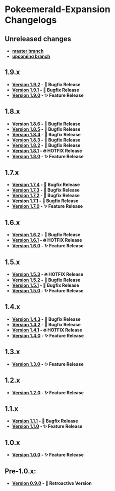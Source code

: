 # Pokeemerald-Expansion Changelogs

## Unreleased changes
- **[master branch](docs/changelogs/Unreleased/master.md)**
- **[upcoming branch](docs/changelogs/Unreleased/upcoming.md)**

## 1.9.x
- **[Version 1.9.2](docs/changelogs/1.9.x/1.9.2.md) - 🧹 Bugfix Release**
- **[Version 1.9.1](docs/changelogs/1.9.x/1.9.1.md) - 🧹 Bugfix Release**
- **[Version 1.9.0](docs/changelogs/1.9.x/1.9.0.md) - ✨ Feature Release**

## 1.8.x
- **[Version 1.8.6](docs/changelogs/1.8.x/1.8.6.md) - 🧹 Bugfix Release**
- **[Version 1.8.5](docs/changelogs/1.8.x/1.8.5.md) - 🧹 Bugfix Release**
- **[Version 1.8.4](docs/changelogs/1.8.x/1.8.4.md) - 🧹 Bugfix Release**
- **[Version 1.8.3](docs/changelogs/1.8.x/1.8.3.md) - 🧹 Bugfix Release**
- **[Version 1.8.2](docs/changelogs/1.8.x/1.8.2.md) - 🧹 Bugfix Release**
- **[Version 1.8.1](docs/changelogs/1.8.x/1.8.1.md) - 🔥 HOTFIX Release**
- **[Version 1.8.0](docs/changelogs/1.8.x/1.8.0.md) - ✨ Feature Release**

## 1.7.x
- **[Version 1.7.4](docs/changelogs/1.7.x/1.7.4.md) - 🧹 Bugfix Release**
- **[Version 1.7.3](docs/changelogs/1.7.x/1.7.3.md) - 🧹 Bugfix Release**
- **[Version 1.7.2](docs/changelogs/1.7.x/1.7.2.md) - 🧹 Bugfix Release**
- **[Version 1.7.1](docs/changelogs/1.7.x/1.7.1.md) - 🧹 Bugfix Release**
- **[Version 1.7.0](docs/changelogs/1.7.x/1.7.0.md) - ✨ Feature Release**

## 1.6.x
- **[Version 1.6.2](docs/changelogs/1.6.x/1.6.2.md) - 🧹 Bugfix Release**
- **[Version 1.6.1](docs/changelogs/1.6.x/1.6.1.md) - 🔥 HOTFIX Release**
- **[Version 1.6.0](docs/changelogs/1.6.x/1.6.0.md) - ✨ Feature Release**

## 1.5.x
- **[Version 1.5.3](docs/changelogs/1.5.x/1.5.3.md) - 🔥 HOTFIX Release**
- **[Version 1.5.2](docs/changelogs/1.5.x/1.5.2.md) - 🧹 Bugfix Release**
- **[Version 1.5.1](docs/changelogs/1.5.x/1.5.1.md) - 🧹 Bugfix Release**
- **[Version 1.5.0](docs/changelogs/1.5.x/1.5.0.md) - ✨ Feature Release**

## 1.4.x
- **[Version 1.4.3](docs/changelogs/1.4.x/1.4.3.md) - 🧹 Bugfix Release**
- **[Version 1.4.2](docs/changelogs/1.4.x/1.4.2.md) - 🧹 Bugfix Release**
- **[Version 1.4.1](docs/changelogs/1.4.x/1.4.1.md) - 🔥 HOTFIX Release**
- **[Version 1.4.0](docs/changelogs/1.4.x/1.4.0.md) - ✨ Feature Release**

## 1.3.x
- **[Version 1.3.0](docs/changelogs/1.3.x/1.3.0.md) - ✨ Feature Release**

## 1.2.x
- **[Version 1.2.0](docs/changelogs/1.2.x/1.2.0.md) - ✨ Feature Release**

## 1.1.x
- **[Version 1.1.1](docs/changelogs/1.1.x/1.1.1.md) - 🧹 Bugfix Release**
- **[Version 1.1.0](docs/changelogs/1.1.x/1.1.0.md) - ✨ Feature Release**

## 1.0.x
- **[Version 1.0.0](docs/changelogs/1.0.x/1.0.0.md) - ✨ Feature Release**

## Pre-1.0.x:
- **[Version 0.9.0](docs/changelogs/0.9.x/0.9.0.md) - 🦕 Retroactive Version**
